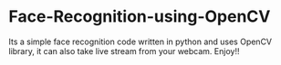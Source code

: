 # Face-Recognition-using-OpenCV
Its a simple face recognition code written in python and uses OpenCV library, it can also take live stream from your webcam.  Enjoy!!
